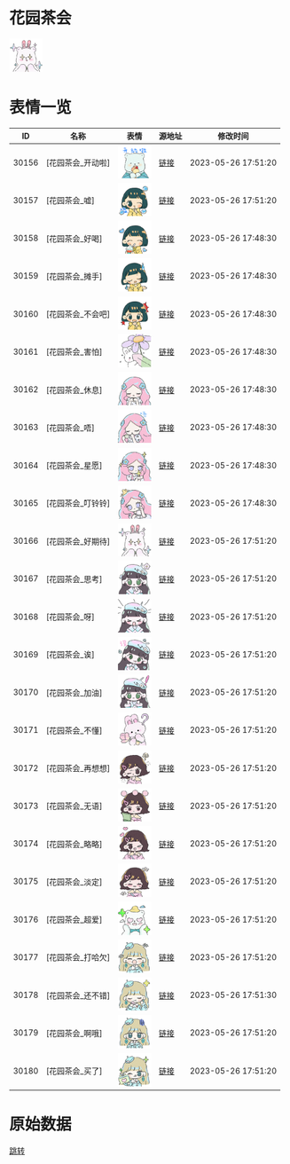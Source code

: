 # 花园茶会

<img src="./cover.png" height="60" alt="cover" />

# 表情一览

|ID|名称|表情|源地址|修改时间|
|----|----|----|----|----|
|30156|[花园茶会_开动啦]|<img src="./pic/030156_%5B花园茶会_开动啦%5D.png" height="60" alt="开动啦"/>|[链接](https://i0.hdslb.com/bfs/garb/95abdb1ffd7d1ae7f525d9323e51fc0ec2809986.png)|2023-05-26 17:51:20|
|30157|[花园茶会_嘘]|<img src="./pic/030157_%5B花园茶会_嘘%5D.png" height="60" alt="嘘"/>|[链接](https://i0.hdslb.com/bfs/garb/89d97034f05e1edd9b8f584a6ec04377704a11e4.png)|2023-05-26 17:51:20|
|30158|[花园茶会_好喝]|<img src="./pic/030158_%5B花园茶会_好喝%5D.png" height="60" alt="好喝"/>|[链接](https://i0.hdslb.com/bfs/garb/86fc0e7c4ebaa8a526456e2101798e12f0e98eb9.png)|2023-05-26 17:48:30|
|30159|[花园茶会_摊手]|<img src="./pic/030159_%5B花园茶会_摊手%5D.png" height="60" alt="摊手"/>|[链接](https://i0.hdslb.com/bfs/garb/7d99c3b46247d9ee0d01a665d8907ea4557a8bb8.png)|2023-05-26 17:48:30|
|30160|[花园茶会_不会吧]|<img src="./pic/030160_%5B花园茶会_不会吧%5D.png" height="60" alt="不会吧"/>|[链接](https://i0.hdslb.com/bfs/garb/12397d829818e71c1bcfe481e682782d22b307aa.png)|2023-05-26 17:48:30|
|30161|[花园茶会_害怕]|<img src="./pic/030161_%5B花园茶会_害怕%5D.png" height="60" alt="害怕"/>|[链接](https://i0.hdslb.com/bfs/garb/e0ac22914f72ac75ce3fdf82417851ba31898196.png)|2023-05-26 17:48:30|
|30162|[花园茶会_休息]|<img src="./pic/030162_%5B花园茶会_休息%5D.png" height="60" alt="休息"/>|[链接](https://i0.hdslb.com/bfs/garb/b8530c7e663e0127fa35174fac14231d71394d8a.png)|2023-05-26 17:48:30|
|30163|[花园茶会_唔]|<img src="./pic/030163_%5B花园茶会_唔%5D.png" height="60" alt="唔"/>|[链接](https://i0.hdslb.com/bfs/garb/19545ea61ca65ec3dffbc1ab7d2eaef45b836509.png)|2023-05-26 17:48:30|
|30164|[花园茶会_星愿]|<img src="./pic/030164_%5B花园茶会_星愿%5D.png" height="60" alt="星愿"/>|[链接](https://i0.hdslb.com/bfs/garb/64217f07a8bf147b0b6c25dcb5c6f163db79e475.png)|2023-05-26 17:48:30|
|30165|[花园茶会_叮铃铃]|<img src="./pic/030165_%5B花园茶会_叮铃铃%5D.png" height="60" alt="叮铃铃"/>|[链接](https://i0.hdslb.com/bfs/garb/e58de38210caf4330e9afbc08243459066e79333.png)|2023-05-26 17:48:30|
|30166|[花园茶会_好期待]|<img src="./pic/030166_%5B花园茶会_好期待%5D.png" height="60" alt="好期待"/>|[链接](https://i0.hdslb.com/bfs/garb/58b6480a2692f0edb88700187750ff9fa029b576.png)|2023-05-26 17:51:20|
|30167|[花园茶会_思考]|<img src="./pic/030167_%5B花园茶会_思考%5D.png" height="60" alt="思考"/>|[链接](https://i0.hdslb.com/bfs/garb/0d89540a250c40e35eb5b32d9d75d0caef321022.png)|2023-05-26 17:51:20|
|30168|[花园茶会_呀]|<img src="./pic/030168_%5B花园茶会_呀%5D.png" height="60" alt="呀"/>|[链接](https://i0.hdslb.com/bfs/garb/797f3bf6b9720731593a9b2ee8a94d18cd6a1304.png)|2023-05-26 17:51:20|
|30169|[花园茶会_诶]|<img src="./pic/030169_%5B花园茶会_诶%5D.png" height="60" alt="诶"/>|[链接](https://i0.hdslb.com/bfs/garb/db6c701c2a6e999eead9aab72e8ed3d3c7341ab0.png)|2023-05-26 17:51:20|
|30170|[花园茶会_加油]|<img src="./pic/030170_%5B花园茶会_加油%5D.png" height="60" alt="加油"/>|[链接](https://i0.hdslb.com/bfs/garb/a9bfc13383ee2b964b58821107a0da7971c77950.png)|2023-05-26 17:51:20|
|30171|[花园茶会_不懂]|<img src="./pic/030171_%5B花园茶会_不懂%5D.png" height="60" alt="不懂"/>|[链接](https://i0.hdslb.com/bfs/garb/b3a309f13c06d7da55a0745128f758f8b02242ca.png)|2023-05-26 17:51:20|
|30172|[花园茶会_再想想]|<img src="./pic/030172_%5B花园茶会_再想想%5D.png" height="60" alt="再想想"/>|[链接](https://i0.hdslb.com/bfs/garb/b0efbef71265b06746493d23d7c910232a6a855d.png)|2023-05-26 17:51:20|
|30173|[花园茶会_无语]|<img src="./pic/030173_%5B花园茶会_无语%5D.png" height="60" alt="无语"/>|[链接](https://i0.hdslb.com/bfs/garb/3581f56d57e6f86ea0a50f43b2b8895a339bcb3a.png)|2023-05-26 17:51:20|
|30174|[花园茶会_略略]|<img src="./pic/030174_%5B花园茶会_略略%5D.png" height="60" alt="略略"/>|[链接](https://i0.hdslb.com/bfs/garb/259db80fae4f5b3356132f7839417944d9f3ee7f.png)|2023-05-26 17:51:20|
|30175|[花园茶会_淡定]|<img src="./pic/030175_%5B花园茶会_淡定%5D.png" height="60" alt="淡定"/>|[链接](https://i0.hdslb.com/bfs/garb/6d6e5e544d59e45d5128616ae4cacc74a7597445.png)|2023-05-26 17:51:20|
|30176|[花园茶会_超爱]|<img src="./pic/030176_%5B花园茶会_超爱%5D.png" height="60" alt="超爱"/>|[链接](https://i0.hdslb.com/bfs/garb/cbcd458259091f1dd81c82025eb0289da196bff5.png)|2023-05-26 17:51:20|
|30177|[花园茶会_打哈欠]|<img src="./pic/030177_%5B花园茶会_打哈欠%5D.png" height="60" alt="打哈欠"/>|[链接](https://i0.hdslb.com/bfs/garb/3ad58528c49b185acc86eed77d35a0e433b20bef.png)|2023-05-26 17:51:20|
|30178|[花园茶会_还不错]|<img src="./pic/030178_%5B花园茶会_还不错%5D.png" height="60" alt="还不错"/>|[链接](https://i0.hdslb.com/bfs/garb/9c5f43c7441b10d2583d3317ef12f4e5d8ce8ac7.png)|2023-05-26 17:51:30|
|30179|[花园茶会_啊哦]|<img src="./pic/030179_%5B花园茶会_啊哦%5D.png" height="60" alt="啊哦"/>|[链接](https://i0.hdslb.com/bfs/garb/4f485c00afc1cf4e3c8054c4f1b3fd78dcb23630.png)|2023-05-26 17:51:20|
|30180|[花园茶会_买了]|<img src="./pic/030180_%5B花园茶会_买了%5D.png" height="60" alt="买了"/>|[链接](https://i0.hdslb.com/bfs/garb/f31863702ba557926e7bac013a8e39e15b555196.png)|2023-05-26 17:51:20|

# 原始数据

[跳转](./raw.json)


